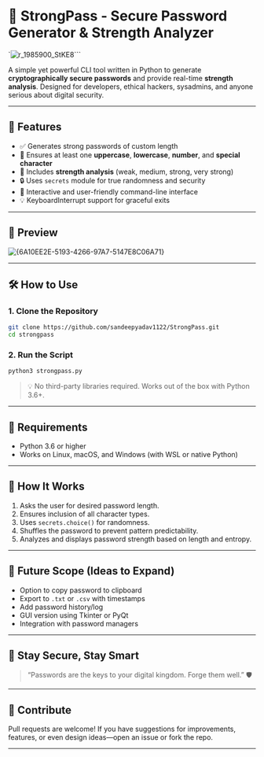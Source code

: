 # 🔐 StrongPass - Secure Password Generator & Strength Analyzer

`![r_1985900_StKE8](https://github.com/user-attachments/assets/7ca1fa90-db12-41f8-b3b1-dbbf2938bac0)```


A simple yet powerful CLI tool written in Python to generate **cryptographically secure passwords** and provide real-time **strength analysis**. Designed for developers, ethical hackers, sysadmins, and anyone serious about digital security.

---

## 🚀 Features

- ✅ Generates strong passwords of custom length
- 🔁 Ensures at least one **uppercase**, **lowercase**, **number**, and **special character**
- 🧠 Includes **strength analysis** (weak, medium, strong, very strong)
- 🔒 Uses `secrets` module for true randomness and security
- 🧪 Interactive and user-friendly command-line interface
- 💡 KeyboardInterrupt support for graceful exits

---

## 📸 Preview

![{6A10EE2E-5193-4266-97A7-5147E8C06A71}](https://github.com/user-attachments/assets/475cecba-53f0-44fd-9432-184c2aff06f1)



---

## 🛠️ How to Use

### 1. Clone the Repository

```bash
git clone https://github.com/sandeepyadav1122/StrongPass.git
cd strongpass
```

### 2. Run the Script

```bash
python3 strongpass.py
```

> 💡 No third-party libraries required. Works out of the box with Python 3.6+.

---

## 📌 Requirements

* Python 3.6 or higher
* Works on Linux, macOS, and Windows (with WSL or native Python)

---

## 🧠 How It Works

1. Asks the user for desired password length.
2. Ensures inclusion of all character types.
3. Uses `secrets.choice()` for randomness.
4. Shuffles the password to prevent pattern predictability.
5. Analyzes and displays password strength based on length and entropy.

---

## 🧩 Future Scope (Ideas to Expand)

* Option to copy password to clipboard
* Export to `.txt` or `.csv` with timestamps
* Add password history/log
* GUI version using Tkinter or PyQt
* Integration with password managers

---

## 🔐 Stay Secure, Stay Smart

> “Passwords are the keys to your digital kingdom. Forge them well.” 🛡️

---

## 🤝 Contribute

Pull requests are welcome! If you have suggestions for improvements, features, or even design ideas—open an issue or fork the repo.

---
